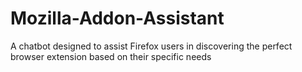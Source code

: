 # Mozilla-Addon-Assistant
A chatbot designed to assist Firefox users in discovering the perfect browser extension based on their specific needs
